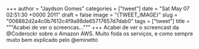 
+++
author = "Jaydson Gomes"
categories = ["tweet"]
date = "Sat May 07 02:51:30 +0000 2011"
draft = false
image = "{TWEET_IMAGE}"
slug = "006882d2a4c0b7612c4f9a98de65717657d7dab0"
tags = ["tweet"]
title = """Acabei de ver o screencas..."""
+++
Acabei de ver o screencast da @Coderockr sobre o Amazon AWS. Muito foda os serviços, e como sempre muito bem explicado pelo @eminetto
